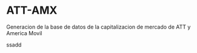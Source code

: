 # ATT-AMX
Generacion de la base de datos de la capitalizacion de mercado de ATT y America Movil

ssadd
